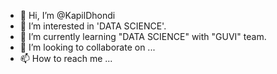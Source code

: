 - 👋 Hi, I’m @KapilDhondi
- 👀 I’m interested in 'DATA SCIENCE'.
- 🌱 I’m currently learning "DATA SCIENCE" with "GUVI" team.
- 💞️ I’m looking to collaborate on ...
- 📫 How to reach me ...

<!---
KapilDhondi/KapilDhondi is a ✨ special ✨ repository because its `README.md` (this file) appears on your GitHub profile.
You can click the Preview link to take a look at your changes.
--->
